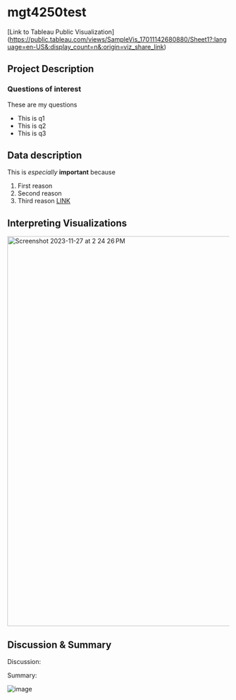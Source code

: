 # mgt4250test

[Link to Tableau Public Visualization]
(https://public.tableau.com/views/SampleVis_17011142680880/Sheet1?:language=en-US&:display_count=n&:origin=viz_share_link)

## Project Description
### Questions of interest
These are my questions
- This is q1
- This is q2
- This is q3

## Data description
This is *especially* **important** because 
1. First reason
2. Second reason
3. Third reason [LINK](https://www.elon.edu)

## Interpreting Visualizations
<img width="884" alt="Screenshot 2023-11-27 at 2 24 26 PM" src="https://github.com/caries32/mgt4250test/assets/133187234/5a2e9421-cc9e-41b3-8e91-1cd433a489c6">

## Discussion & Summary
Discussion:

Summary:


![image](https://github.com/caries32/mgt4250test/assets/133187234/6cf743a3-f9a7-43f3-b3dc-5ac61f1c241f)
